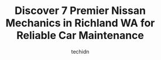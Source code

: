 ---
layout: ampstory
image: https://images.unsplash.com/photo-1579124687339-a3d41bd2e2dc?ixlib=rb-4.0.3&ixid=MnwxMjA3fDB8MHxwaG90by1wYWdlfHx8fGVufDB8fHx8&auto=format&fit=crop&w=640&h=853&q=80
author: techidn
featured: false
description: When it comes to finding reliable automotive experts in Richland WA, USA, look no further than the 7 best Nissan Mechanic in the area. With their exceptional skills and dedication to providi
title: Discover 7 Premier Nissan Mechanics in Richland WA for Reliable Car Maintenance
cover:
   title: Discover 7 Premier Nissan Mechanics in Richland WA for Reliable Car Maintenance
   subtitle: Rickpate
   background: https://images.unsplash.com/photo-1579124687339-a3d41bd2e2dc?ixlib=rb-4.0.3&ixid=MnwxMjA3fDB8MHxwaG90by1wYWdlfHx8fGVufDB8fHx8&auto=format&fit=crop&w=640&h=853&q=80

pages: 
 - layout: thirds
   top: <h1>#1 West Richland Auto Repair</h1>
   bottom: "<p>We love west richland auto repair! Super professional and friendly, very understanding with our situation and always communicated and kept in touch with us while they did</p>"
   background: https://www.knot35.com/toplist/wp-content/uploads/2023/06/best-nissan-mechanic-1-in-richland-wa-1685833517.jpeg
   backgroundblur: true
 - layout: thirds
   top: <h1>#2 Richland Collision Services</h1>
   bottom: "<p>76 Wellsian Way #4111, Richland, WA 99352, United States</p>"
   background: https://www.knot35.com/toplist/wp-content/uploads/2023/06/best-nissan-mechanic-2-in-richland-wa-1685833517.jpeg
   cta:
      link: https://www.knot35.com/toplist/discover-7-premier-nissan-mechanics-in-richland-wa-for-reliable-car-maintenance/
      text: Discover 7 Premier Nissan Mechanics in Richland WA for Reliable Car Maintenance
 - layout: thirds
   top: <h1>#3 Walmart Auto Care Centers</h1>
   bottom: "<p>2801 Duportail St, Richland, WA 99352, United States</p>"
   background: https://www.knot35.com/toplist/wp-content/uploads/2023/06/best-nissan-mechanic-3-in-richland-wa-1685833518.jpeg
   cta:
      link: https://www.knot35.com/toplist/discover-7-premier-nissan-mechanics-in-richland-wa-for-reliable-car-maintenance/
      text: Discover 7 Premier Nissan Mechanics in Richland WA for Reliable Car Maintenance
 - layout: thirds
   top: <h1>#4 Deans Automotive Repair</h1>
   bottom: "<p>2676 Van Giesen St, Richland, WA 99354, United States</p>"
   background: https://images.unsplash.com/photo-1533735380053-eb8d0759b24a?ixlib=rb-4.0.3&ixid=MnwxMjA3fDB8MHxwaG90by1wYWdlfHx8fGVufDB8fHx8&auto=format&fit=crop&w=640&h=853&q=80
   cta:
      link: https://www.knot35.com/toplist/discover-7-premier-nissan-mechanics-in-richland-wa-for-reliable-car-maintenance/
      text: Discover 7 Premier Nissan Mechanics in Richland WA for Reliable Car Maintenance
 - layout: thirds
   top: <h1>#5 Redline Automotive</h1>
   bottom: "<p>1910 Terminal Dr, Richland, WA 99354, United States</p>"
   background: https://images.unsplash.com/photo-1541356665065-22676f35dd40?ixlib=rb-4.0.3&ixid=MnwxMjA3fDB8MHxwaG90by1wYWdlfHx8fGVufDB8fHx8&auto=format&fit=crop&w=640&h=853&q=80
   cta:
      link: https://www.knot35.com/toplist/discover-7-premier-nissan-mechanics-in-richland-wa-for-reliable-car-maintenance/
      text: Discover 7 Premier Nissan Mechanics in Richland WA for Reliable Car Maintenance
 - layout: thirds
   top: <h1>#6 Cronks Automotive</h1>
   bottom: "<p>90 Wellsian Way, Richland, WA 99352, United States</p>"
   background: https://images.unsplash.com/photo-1615749413727-825b59a857b5?ixlib=rb-4.0.3&ixid=MnwxMjA3fDB8MHxwaG90by1wYWdlfHx8fGVufDB8fHx8&auto=format&fit=crop&w=640&h=853&q=80
   cta:
      link: https://www.knot35.com/toplist/discover-7-premier-nissan-mechanics-in-richland-wa-for-reliable-car-maintenance/
      text: Discover 7 Premier Nissan Mechanics in Richland WA for Reliable Car Maintenance
 - layout: thirds
   top: <h1>#7 AUTO EXPERTS</h1>
   bottom: "<p>420 Wellhouse Loop, Richland, WA 99352, United States</p>"
   background: https://images.unsplash.com/photo-1540457036297-448b6b99e91c?ixlib=rb-4.0.3&ixid=MnwxMjA3fDB8MHxwaG90by1wYWdlfHx8fGVufDB8fHx8&auto=format&fit=crop&w=640&h=853&q=80
   cta:
      link: https://www.knot35.com/toplist/discover-7-premier-nissan-mechanics-in-richland-wa-for-reliable-car-maintenance/
      text: Discover 7 Premier Nissan Mechanics in Richland WA for Reliable Car Maintenance
 - layout: thirds
   middle: Continue reading...
   background: https://images.unsplash.com/photo-1557672172-298e090bd0f1?ixlib=rb-4.0.3&ixid=MnwxMjA3fDB8MHxwaG90by1wYWdlfHx8fGVufDB8fHx8&auto=format&fit=crop&w=640&h=853&q=80
   cta:
      link: https://www.knot35.com/toplist/discover-7-premier-nissan-mechanics-in-richland-wa-for-reliable-car-maintenance/
      text: Discover 7 Premier Nissan Mechanics in Richland WA for Reliable Car Maintenance
      
---